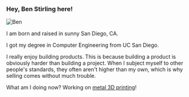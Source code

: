 ### Hey, Ben Stirling here!

![Ben](/ben_summer_2024.jpg)

I am born and raised in sunny San Diego, CA.

I got my degree in Computer Engineering from UC San Diego.

I really enjoy building products. This is because building a product is obviously harder than building a project. When I subject myself to other people's standards, they often aren't higher than my own, which is why selling comes without much trouble.

What am I doing now?
Working on [metal 3D printing](https://fabric8labs.com)!
